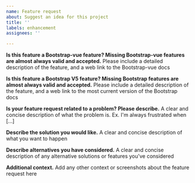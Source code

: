 ```yaml
---
name: Feature request
about: Suggest an idea for this project
title: ''
labels: enhancement
assignees: ''

---
```


**Is this feature a Bootstrap-vue feature? Missing Bootstrap-vue features are almost always valid and accepted.** Please include a detailed description of the feature, and a web link to the Bootstrap-vue docs

**Is this feature a Bootstrap V5 feature? Missing Bootstrap features are almost always valid and accepted.** Please include a detailed description of the feature, and a web link to the most current version of the Bootstrap docs

**Is your feature request related to a problem? Please describe.** A clear and concise description of what the problem is. Ex. I'm always frustrated when [...]

**Describe the solution you would like.** A clear and concise description of what you want to happen

**Describe alternatives you have considered.** A clear and concise description of any alternative solutions or features you've considered

**Additional context.** Add any other context or screenshots about the feature request here
